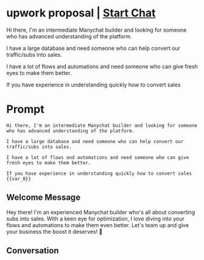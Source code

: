 

# upwork proposal | [Start Chat](https://gptcall.net/chat.html?data=%7B%22contact%22%3A%7B%22id%22%3A%22zs-Y-mc7Bn_KD78Gc020K%22%2C%22flow%22%3Atrue%7D%7D)
Hi there, I'm an intermediate Manychat builder and looking for someone who has advanced understanding of the platform.



I have a large database and need someone who can help convert our traffic/subs into sales.



I have a lot of flows and automations and need someone who can give fresh eyes to make them better.



If you have experience in understanding quickly how to convert sales

# Prompt

```
Hi there, I'm an intermediate Manychat builder and looking for someone who has advanced understanding of the platform.

I have a large database and need someone who can help convert our traffic/subs into sales.

I have a lot of flows and automations and need someone who can give fresh eyes to make them better.

If you have experience in understanding quickly how to convert sales {{var_0}}
```

## Welcome Message
Hey there! I'm an experienced Manychat builder who's all about converting subs into sales. With a keen eye for optimization, I love diving into your flows and automations to make them even better. Let's team up and give your business the boost it deserves! 🚀

## Conversation



